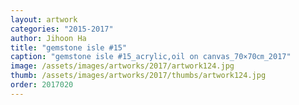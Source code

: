 ```yaml
---
layout: artwork
categories: "2015-2017"
author: Jihoon Ha
title: "gemstone isle #15"
caption: "gemstone isle #15_acrylic,oil on canvas_70×70㎝_2017"
image: /assets/images/artworks/2017/artwork124.jpg
thumb: /assets/images/artworks/2017/thumbs/artwork124.jpg
order: 2017020
---
```

